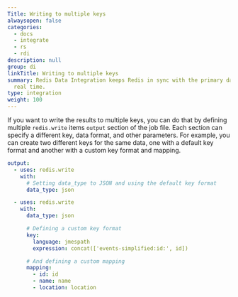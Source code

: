 ```yaml
---
Title: Writing to multiple keys
alwaysopen: false
categories:
  - docs
  - integrate
  - rs
  - rdi
description: null
group: di
linkTitle: Writing to multiple keys
summary: Redis Data Integration keeps Redis in sync with the primary database in near
  real time.
type: integration
weight: 100
---
```


If you want to write the results to multiple keys, you can do that by defining multiple `redis.write` items `output` section of the job file. Each section can specify a different key, data format, and other parameters. For example, you can create two different keys for the same data, one with a default key format and another with a custom key format and mapping.

```yaml
output:
  - uses: redis.write
    with:
      # Setting data_type to JSON and using the default key format
      data_type: json

  - uses: redis.write
    with:
      data_type: json

      # Defining a custom key format
      key:
        language: jmespath
        expression: concat(['events-simplified:id:', id])

      # And defining a custom mapping
      mapping:
        - id: id
        - name: name
        - location: location
```

